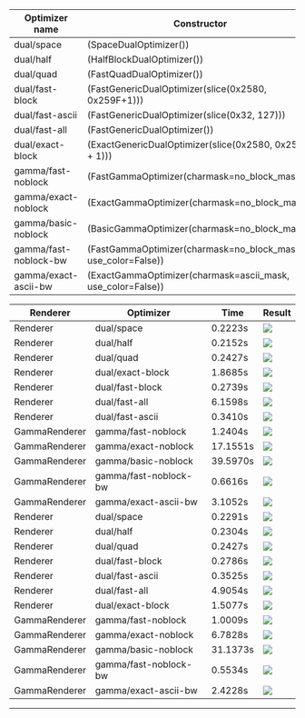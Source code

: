 | Optimizer name | Constructor | Chars | Setup time |
| -------------- | ----------- | ----- | ---------- |
| dual/space | (SpaceDualOptimizer()) | 1 | 0.0000s |
| dual/half | (HalfBlockDualOptimizer()) | 1 | 0.0000s |
| dual/quad | (FastQuadDualOptimizer()) | 7 | 0.0002s |
| dual/fast-block | (FastGenericDualOptimizer(slice(0x2580, 0x259F+1))) | 32 | 0.0327s |
| dual/fast-ascii | (FastGenericDualOptimizer(slice(0x32, 127))) | 77 | 0.0326s |
| dual/fast-all | (FastGenericDualOptimizer()) | 5577 | 0.0493s |
| dual/exact-block | (ExactGenericDualOptimizer(slice(0x2580, 0x259F + 1))) | 32 | 0.0323s |
| gamma/fast-noblock | (FastGammaOptimizer(charmask=no_block_mask)) | 5554 | 0.6563s |
| gamma/exact-noblock | (ExactGammaOptimizer(charmask=no_block_mask)) | 5554 | 0.2332s |
| gamma/basic-noblock | (BasicGammaOptimizer(charmask=no_block_mask)) | 5554 | 0.1065s |
| gamma/fast-noblock-bw | (FastGammaOptimizer(charmask=no_block_mask, use_color=False)) | 5554 | 0.6405s |
| gamma/exact-ascii-bw | (ExactGammaOptimizer(charmask=ascii_mask, use_color=False)) | 95 | 0.1084s |

| Renderer | Optimizer | Time | Result |
| -------- | --------- | ---- | ------ |
| Renderer | dual/space | 0.2223s | ![](obama/dual/space.png) | 
| Renderer | dual/half | 0.2152s | ![](obama/dual/half.png) | 
| Renderer | dual/quad | 0.2427s | ![](obama/dual/quad.png) | 
| Renderer | dual/exact-block | 1.8685s | ![](obama/dual/exact-block.png) | 
| Renderer | dual/fast-block | 0.2739s | ![](obama/dual/fast-block.png) | 
| Renderer | dual/fast-all | 6.1598s | ![](obama/dual/fast-all.png) | 
| Renderer | dual/fast-ascii | 0.3410s | ![](obama/dual/fast-ascii.png) | 
| GammaRenderer | gamma/fast-noblock | 1.2404s | ![](obama/gamma/fast-noblock.png) | 
| GammaRenderer | gamma/exact-noblock | 17.1551s | ![](obama/gamma/exact-noblock.png) | 
| GammaRenderer | gamma/basic-noblock | 39.5970s | ![](obama/gamma/basic-noblock.png) | 
| GammaRenderer | gamma/fast-noblock-bw | 0.6616s | ![](obama/gamma/fast-noblock-bw.png) | 
| GammaRenderer | gamma/exact-ascii-bw | 3.1052s | ![](obama/gamma/exact-ascii-bw.png) | 
| Renderer | dual/space | 0.2291s | ![](matplotlib/dual/space.png) | 
| Renderer | dual/half | 0.2304s | ![](matplotlib/dual/half.png) | 
| Renderer | dual/quad | 0.2427s | ![](matplotlib/dual/quad.png) | 
| Renderer | dual/fast-block | 0.2786s | ![](matplotlib/dual/fast-block.png) | 
| Renderer | dual/fast-ascii | 0.3525s | ![](matplotlib/dual/fast-ascii.png) | 
| Renderer | dual/fast-all | 4.9054s | ![](matplotlib/dual/fast-all.png) | 
| Renderer | dual/exact-block | 1.5077s | ![](matplotlib/dual/exact-block.png) | 
| GammaRenderer | gamma/fast-noblock | 1.0009s | ![](matplotlib/gamma/fast-noblock.png) | 
| GammaRenderer | gamma/exact-noblock | 6.7828s | ![](matplotlib/gamma/exact-noblock.png) | 
| GammaRenderer | gamma/basic-noblock | 31.1373s | ![](matplotlib/gamma/basic-noblock.png) | 
| GammaRenderer | gamma/fast-noblock-bw | 0.5534s | ![](matplotlib/gamma/fast-noblock-bw.png) | 
| GammaRenderer | gamma/exact-ascii-bw | 2.4228s | ![](matplotlib/gamma/exact-ascii-bw.png) | 
-----------------------------------------------------------
